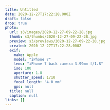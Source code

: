 ```yaml
---
title: Untitled
date: 2020-12-27T17:22:28.000Z
draft: false
drop: true
photo:
  url: s3/images/2020-12-27-09-22-28.jpg
  thumb: s3/thumbs/2020-12-27-09-22-28.jpg
  preview: s3/previews/2020-12-27-09-22-28.jpg
  created: 2020-12-27T17:22:28.000Z
  exif:
    make: Apple
    model: "iPhone 7"
    lens: "iPhone 7 back camera 3.99mm f/1.8"
    iso: 100
    aperture: 1.8
    shutter_speed: 1/10
    focal_length: "4.0 mm"
    gps: null
  title: null
  caption: null
links: []
---
```

